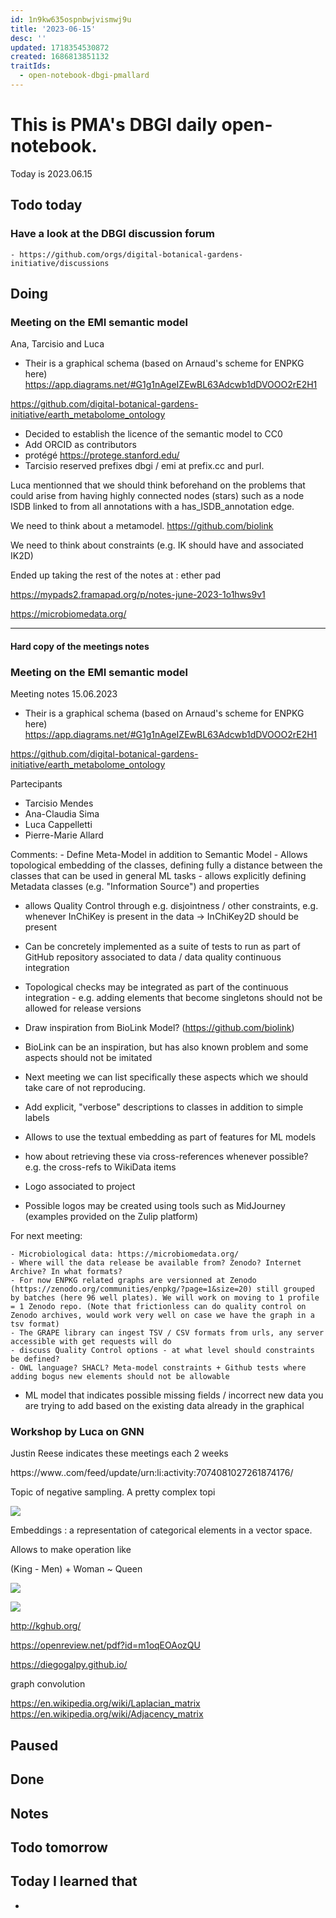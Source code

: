 ```yaml
---
id: 1n9kw635ospnbwjvismwj9u
title: '2023-06-15'
desc: ''
updated: 1718354530872
created: 1686813851132
traitIds:
  - open-notebook-dbgi-pmallard
---
```



# This is PMA's DBGI daily open-notebook.

Today is 2023.06.15

## Todo today

### Have a look at the DBGI discussion forum
    - https://github.com/orgs/digital-botanical-gardens-initiative/discussions
###
###

## Doing

### Meeting on the EMI semantic model

Ana, Tarcisio and Luca

- Their is a graphical schema (based on Arnaud's scheme for ENPKG here)
https://app.diagrams.net/#G1g1nAgeIZEwBL63Adcwb1dDVOOO2rE2H1

https://github.com/digital-botanical-gardens-initiative/earth_metabolome_ontology


- Decided to establish the licence of the semantic model to CC0
- Add ORCID as contributors
- protégé https://protege.stanford.edu/ 
- Tarcisio reserved prefixes dbgi / emi at prefix.cc and purl.


Luca mentionned that we should think beforehand on the problems that could arise from having highly connected nodes (stars) such as a node ISDB linked to from all annotations with a has_ISDB_annotation edge. 


We need to think about a metamodel.
https://github.com/biolink


We need to think about constraints (e.g. IK should have and associated IK2D)


Ended up taking the rest of the notes at : ether pad 

https://mypads2.framapad.org/p/notes-june-2023-1o1hws9v1


https://microbiomedata.org/


-----------


#### Hard copy of the meetings notes



### Meeting on the EMI semantic model
Meeting notes 15.06.2023


- Their is a graphical schema (based on Arnaud's scheme for ENPKG here)
https://app.diagrams.net/#G1g1nAgeIZEwBL63Adcwb1dDVOOO2rE2H1

https://github.com/digital-botanical-gardens-initiative/earth_metabolome_ontology


Partecipants
- Tarcisio Mendes
- Ana-Claudia Sima
- Luca Cappelletti
- Pierre-Marie Allard


Comments: 
    - Define Meta-Model in addition to Semantic Model
    - Allows topological embedding of the classes, defining fully a distance between the classes that can be used in general ML tasks
    - allows explicitly defining Metadata classes (e.g. "Information Source") and properties
   -  allows Quality Control through e.g. disjointness / other constraints, e.g. whenever InChiKey is present in the data -> InChiKey2D should be present
- Can be concretely implemented as a suite of tests to run as part of GitHub repository associated to data / data quality continuous integration
- Topological checks may be integrated as part of the continuous integration - e.g. adding elements that become singletons should not be allowed for release versions
- Draw inspiration from BioLink Model? (https://github.com/biolink)
- BioLink can be an inspiration, but has also known problem and some aspects should not be imitated
 - Next meeting we can list specifically these aspects which we should take care of not reproducing.
- Add explicit, "verbose" descriptions to classes in addition to simple labels
- Allows to use the textual embedding as part of features for ML models
- how about retrieving these via cross-references whenever possible? e.g. the cross-refs to WikiData items

- Logo associated to project
- Possible logos may be created using tools such as MidJourney (examples provided on the Zulip platform)

For next meeting:

    - Microbiological data: https://microbiomedata.org/
    - Where will the data release be available from? Zenodo? Internet Archive? In what formats?
    - For now ENPKG related graphs are versionned at Zenodo (https://zenodo.org/communities/enpkg/?page=1&size=20) still grouped by batches (here 96 well plates). We will work on moving to 1 profile = 1 Zenodo repo. (Note that frictionless can do quality control on Zenodo archives, would work very well on case we have the graph in a tsv format)  
    - The GRAPE library can ingest TSV / CSV formats from urls, any server accessible with get requests will do
    - discuss Quality Control options - at what level should constraints be defined? 
    - OWL language? SHACL? Meta-model constraints + Github tests where adding bogus new elements should not be allowable
- ML model that indicates possible missing fields / incorrect new data you are trying to add based on the existing data already in the graphical


### Workshop by Luca on GNN

Justin Reese indicates these meetings each 2 weeks

https://www..com/feed/update/urn:li:activity:7074081027261874176/

Topic of negative sampling. A pretty complex topi

![](/assets/images/2023-06-15-17-11-34.png)

Embeddings : a representation of categorical elements in a vector space.

Allows to make operation like 

(King - Men) + Woman ~ Queen

![](/assets/images/2023-06-15-17-12-39.png)


![](/assets/images/2023-06-15-17-21-16.png)



http://kghub.org/

https://openreview.net/pdf?id=m1oqEOAozQU

https://diegogalpy.github.io/


graph convolution


https://en.wikipedia.org/wiki/Laplacian_matrix
https://en.wikipedia.org/wiki/Adjacency_matrix






## Paused

## Done

## Notes

## Todo tomorrow

###
###
###


## Today I learned that

-